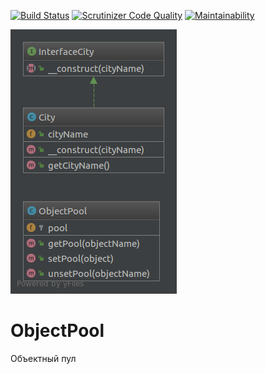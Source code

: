 [![Build Status](https://travis-ci.org/Jagepard/PhpDesignPatterns-ObjectPool.svg?branch=master)](https://travis-ci.org/Jagepard/PhpDesignPatterns-ObjectPool)
[![Scrutinizer Code Quality](https://scrutinizer-ci.com/g/Jagepard/PhpDesignPatterns-ObjectPool/badges/quality-score.png?b=master)](https://scrutinizer-ci.com/g/Jagepard/PhpDesignPatterns-ObjectPool/?branch=master)
[![Maintainability](https://api.codeclimate.com/v1/badges/7a6e4faef5f3bedee182/maintainability)](https://codeclimate.com/github/Jagepard/PhpDesignPatterns-ObjectPool/maintainability)

![ObjectPool](https://github.com/Jagepard/PhpDesignPatterns-ObjectPool/blob/master/ObjectPool.png?raw=true "ObjectPool")


# ObjectPool
Объектный пул
